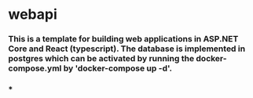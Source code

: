 # webapi
### This is a template for building web applications in ASP.NET Core and React (typescript). The database is implemented in postgres which can be activated by running the docker-compose.yml by 'docker-compose up -d'.
### * 
